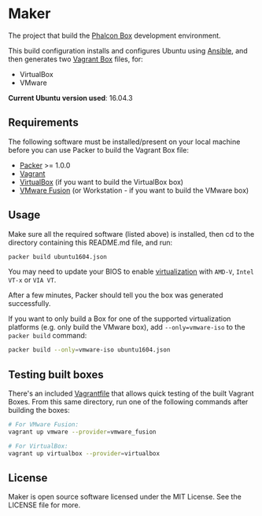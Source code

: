 # Maker

The project that build the [Phalcon Box](https://github.com/phalcon/box) development environment.

This build configuration installs and configures Ubuntu using
[Ansible](http://docs.ansible.com/intro_installation.html), and then generates two
[Vagrant Box](https://www.vagrantup.com/docs/boxes.html) files, for:

  - VirtualBox
  - VMware

**Current Ubuntu version used**: 16.04.3

## Requirements

The following software must be installed/present on your local machine before you can use Packer to build the
Vagrant Box file:

  - [Packer](http://www.packer.io/) >= 1.0.0
  - [Vagrant](http://vagrantup.com/)
  - [VirtualBox](https://www.virtualbox.org/) (if you want to build the VirtualBox box)
  - [VMware Fusion](http://www.vmware.com/products/fusion/) (or Workstation - if you want to build the VMware box)

## Usage

Make sure all the required software (listed above) is installed, then cd to the directory containing this README.md
file, and run:

```bash
packer build ubuntu1604.json
```

You may need to update your BIOS to enable [virtualization](https://en.wikipedia.org/wiki/X86_virtualization)
with `AMD-V`, `Intel VT-x` or `VIA VT`.

After a few minutes, Packer should tell you the box was generated successfully.

If you want to only build a Box for one of the supported virtualization platforms (e.g. only build the VMware box),
add `--only=vmware-iso` to the `packer build` command:

```bash
packer build --only=vmware-iso ubuntu1604.json
```

## Testing built boxes

There's an included [Vagrantfile](https://github.com/phalcon/maker/blob/master/Vagrantfile) that allows quick testing of
the built Vagrant Boxes. From this same directory, run one of the following commands after building the boxes:

```bash
# For VMware Fusion:
vagrant up vmware --provider=vmware_fusion

# For VirtualBox:
vagrant up virtualbox --provider=virtualbox
```

## License

Maker is open source software licensed under the MIT License. See the LICENSE file for more.
